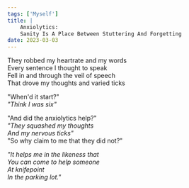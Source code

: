 ```yaml
---  
tags: ['Myself']  
title: |  
    Anxiolytics:  
    Sanity Is A Place Between Stuttering And Forgetting  
date: 2023-03-03  
---
```


They robbed my heartrate and my words  
Every sentence I thought to speak  
Fell in and through the veil of speech  
That drove my thoughts and varied ticks

"When'd it start?"  
*"Think I was six"*

"And did the anxiolytics help?"  
*"They squashed my thoughts  
And my nervous ticks"*  
"So why claim to me that they did not?"

*"It helps me in the likeness that  
You can come to help someone  
At knifepoint  
In the parking lot."*
